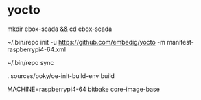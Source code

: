 # yocto

mkdir ebox-scada && cd ebox-scada

~/.bin/repo init -u https://github.com/embedig/yocto -m manifest-raspberrypi4-64.xml

~/.bin/repo sync

. sources/poky/oe-init-build-env build

MACHINE=raspberrypi4-64 bitbake core-image-base
